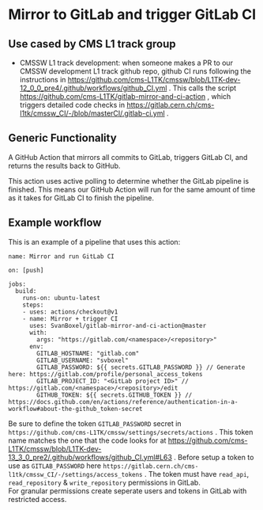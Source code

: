 # Mirror to GitLab and trigger GitLab CI

## Use cased by CMS L1 track group

   * CMSSW L1 track development: when someone makes a PR to our CMSSW development L1 track github repo, github CI runs following the instructions in https://github.com/cms-L1TK/cmssw/blob/L1TK-dev-12_0_0_pre4/.github/workflows/github_CI.yml . This calls the script https://github.com/cms-L1TK/gitlab-mirror-and-ci-action , which triggers detailed code checks in https://gitlab.cern.ch/cms-l1tk/cmssw_CI/-/blob/masterCI/.gitlab-ci.yml .

## Generic Functionality

A GitHub Action that mirrors all commits to GitLab, triggers GitLab CI, and returns the results back to GitHub. 

This action uses active polling to determine whether the GitLab pipeline is finished. This means our GitHub Action will run for the same amount of time as it takes for GitLab CI to finish the pipeline. 

## Example workflow

This is an example of a pipeline that uses this action:

```workflow
name: Mirror and run GitLab CI

on: [push]

jobs:
  build:
    runs-on: ubuntu-latest
    steps:
    - uses: actions/checkout@v1
    - name: Mirror + trigger CI
      uses: SvanBoxel/gitlab-mirror-and-ci-action@master
      with:
        args: "https://gitlab.com/<namespace>/<repository>"
      env:
        GITLAB_HOSTNAME: "gitlab.com"
        GITLAB_USERNAME: "svboxel"
        GITLAB_PASSWORD: ${{ secrets.GITLAB_PASSWORD }} // Generate here: https://gitlab.com/profile/personal_access_tokens
        GITLAB_PROJECT_ID: "<GitLab project ID>" // https://gitlab.com/<namespace>/<repository>/edit
        GITHUB_TOKEN: ${{ secrets.GITHUB_TOKEN }} // https://docs.github.com/en/actions/reference/authentication-in-a-workflow#about-the-github_token-secret
```

Be sure to define the token `GITLAB_PASSWORD` secret in `https://github.com/cms-L1TK/cmssw/settings/secrets/actions` . This token name matches the one that the code looks for at https://github.com/cms-L1TK/cmssw/blob/L1TK-dev-13_3_0_pre2/.github/workflows/github_CI.yml#L63 . 
Before setup a token to use as `GITLAB_PASSWORD` here `https://gitlab.cern.ch/cms-l1tk/cmssw_CI/-/settings/access_tokens` .
The token must have `read_api`, `read_repository` & `write_repository` permissions in GitLab.  
For granular permissions create seperate users and tokens in GitLab with restricted access.  
